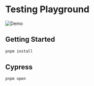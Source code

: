 # Testing Playground

![Demo](https://i.imgur.com/UDClEJT.gif)

## Getting Started

```sh
pnpm install
```

## Cypress

```sh
pnpm open
```

